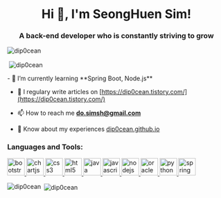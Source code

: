 <h1 align="center">Hi 👋, I'm SeongHuen Sim!</h1>
<h3 align="center">A back-end developer who is constantly striving to grow</h3>

<p><img align="center" src="https://github-readme-stats.vercel.app/api/top-langs?username=dip0cean&show_icons=true&locale=en&layout=compact" alt="dip0cean" /></p>

<p>&nbsp;<img align="center" src="https://github-readme-stats.vercel.app/api?username=dip0cean&show_icons=true&locale=en" alt="dip0cean" /></p>
- 🌱 I’m currently learning **Spring Boot, Node.js**

- 📝 I regulary write articles on [https://dip0cean.tistory.com/](https://dip0cean.tistory.com/)

- 📫 How to reach me **do.simsh@gmail.com**

- 📄 Know about my experiences [dip0cean.github.io](dip0cean.github.io)

<h3 align="left">Languages and Tools:</h3>
<p align="left"> <a href="https://getbootstrap.com" target="_blank"> <img src="https://devicons.github.io/devicon/devicon.git/icons/bootstrap/bootstrap-plain.svg" alt="bootstrap" width="40" height="40"/> </a> <a href="https://www.chartjs.org" target="_blank"> <img src="https://www.chartjs.org/media/logo-title.svg" alt="chartjs" width="40" height="40"/> </a> <a href="https://www.w3schools.com/css/" target="_blank"> <img src="https://devicons.github.io/devicon/devicon.git/icons/css3/css3-original-wordmark.svg" alt="css3" width="40" height="40"/> </a> <a href="https://www.w3.org/html/" target="_blank"> <img src="https://devicons.github.io/devicon/devicon.git/icons/html5/html5-original-wordmark.svg" alt="html5" width="40" height="40"/> </a> <a href="https://www.java.com" target="_blank"> <img src="https://devicons.github.io/devicon/devicon.git/icons/java/java-original-wordmark.svg" alt="java" width="40" height="40"/> </a> <a href="https://developer.mozilla.org/en-US/docs/Web/JavaScript" target="_blank"> <img src="https://devicons.github.io/devicon/devicon.git/icons/javascript/javascript-original.svg" alt="javascript" width="40" height="40"/> </a> <a href="https://nodejs.org" target="_blank"> <img src="https://devicons.github.io/devicon/devicon.git/icons/nodejs/nodejs-original-wordmark.svg" alt="nodejs" width="40" height="40"/> </a> <a href="https://www.oracle.com/" target="_blank"> <img src="https://devicons.github.io/devicon/devicon.git/icons/oracle/oracle-original.svg" alt="oracle" width="40" height="40"/> </a> <a href="https://www.python.org" target="_blank"> <img src="https://devicons.github.io/devicon/devicon.git/icons/python/python-original.svg" alt="python" width="40" height="40"/> </a> <a href="https://spring.io/" target="_blank"> <img src="https://www.vectorlogo.zone/logos/springio/springio-icon.svg" alt="spring" width="40" height="40"/> </a> </p>

<p><img align="left" src="https://github-readme-stats.vercel.app/api/top-langs?username=dip0cean&show_icons=true&locale=en&layout=compact" alt="dip0cean" /></p>

<p>&nbsp;<img align="center" src="https://github-readme-stats.vercel.app/api?username=dip0cean&show_icons=true&locale=en" alt="dip0cean" /></p>
